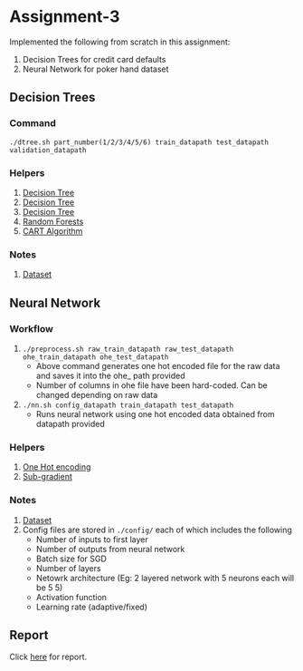 # Assignment-3
Implemented the following from scratch in this assignment:
1. Decision Trees for credit card defaults
2. Neural Network for poker hand dataset

## Decision Trees

### Command
`./dtree.sh part_number(1/2/3/4/5/6) train_datapath test_datapath validation_datapath`

### Helpers
1. [Decision Tree](https://scikit-learn.org/stable/modules/generated/sklearn.tree.DecisionTreeClassifier.html)
2. [Decision Tree](https://scikit-learn.org/stable/modules/tree.html)
3. [Decision Tree](https://github.com/scikit-learn/scikit-learn/issues/5442)
4. [Random Forests](https://scikit-learn.org/stable/modules/generated/sklearn.ensemble.RandomForestClassifier.html)
5. [CART Algorithm](https://en.wikipedia.org/wiki/Predictive_analytics#Classification_and_regression_trees_.28CART.29)

### Notes
1. [Dataset](https://drive.google.com/drive/folders/13thcAc_eEa_NPmUt8tqg2_v3wmel9uxx)

## Neural Network

### Workflow
1. `./preprocess.sh raw_train_datapath raw_test_datapath ohe_train_datapath ohe_test_datapath`
	* Above command generates one hot encoded file for the raw data and saves it into the ohe_ path provided
	* Number of columns in ohe file have been hard-coded. Can be changed depending on raw data
2. `./nn.sh config_datapath train_datapath test_datapath`
	* Runs neural network using one hot encoded data obtained from datapath provided

### Helpers
1. [One Hot encoding](https://www.kaggle.com/dansbecker/using-categorical-data-with-one-hot-encoding)
2. [Sub-gradient](https://en.wikipedia.org/wiki/Subderivative)

### Notes
1. [Dataset](https://archive.ics.uci.edu/ml/datasets/Poker+Hand)
2. Config files are stored in `./config/` each of which includes the following
	* Number of inputs to first layer
	* Number of outputs from neural network
	* Batch size for SGD
	* Number of layers
	* Netowrk architecture (Eg: 2 layered network with 5 neurons each will be 5 5)
	* Activation function
	* Learning rate (adaptive/fixed)

## Report
Click [here](https://docs.google.com/document/d/1N5b3_DP649q8z6UsubnyO47vMeagCoUeG-sY4Oe3i0U) for report.